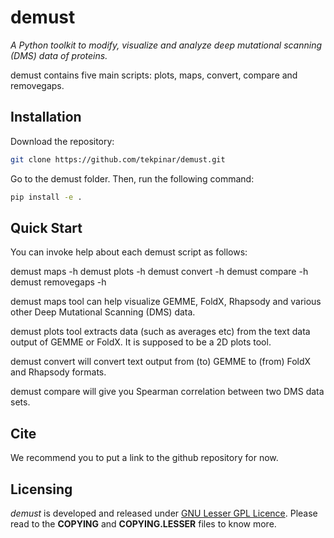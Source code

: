 # demust

*A Python toolkit to modify, visualize and analyze deep mutational scanning (DMS) data of proteins.*

demust contains five main scripts: plots, maps, convert, compare and removegaps. 

## Installation
Download the repository:
```bash
git clone https://github.com/tekpinar/demust.git
```


Go to the demust folder. Then, run the following command:

```bash
pip install -e .
```


## Quick Start

You can invoke help about each demust script as follows:

demust maps -h
demust plots -h
demust convert -h
demust compare -h
demust removegaps -h

demust maps tool can help visualize GEMME, FoldX, Rhapsody and various other Deep Mutational Scanning (DMS)
data.

demust plots tool extracts data (such as averages etc) from the text data output of GEMME or FoldX.
It is supposed to be a 2D plots tool.

demust convert will convert text output from (to) GEMME to (from) FoldX and Rhapsody formats. 

demust compare will give you Spearman correlation between two DMS data sets.  

## Cite
We recommend you to put a link to the github repository for now. 

## Licensing

*demust* is developed and released under [GNU Lesser GPL Licence](https://www.gnu.org/licenses/lgpl-3.0.en.html). 
Please read to the **COPYING** and **COPYING.LESSER** files to know more. 
